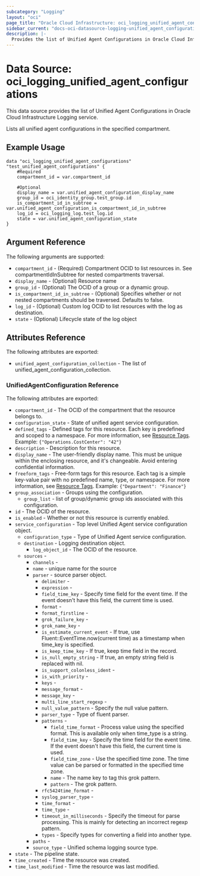 ```yaml
---
subcategory: "Logging"
layout: "oci"
page_title: "Oracle Cloud Infrastructure: oci_logging_unified_agent_configurations"
sidebar_current: "docs-oci-datasource-logging-unified_agent_configurations"
description: |-
  Provides the list of Unified Agent Configurations in Oracle Cloud Infrastructure Logging service
---
```


# Data Source: oci_logging_unified_agent_configurations
This data source provides the list of Unified Agent Configurations in Oracle Cloud Infrastructure Logging service.

Lists all unified agent configurations in the specified compartment.

## Example Usage

```hcl
data "oci_logging_unified_agent_configurations" "test_unified_agent_configurations" {
	#Required
	compartment_id = var.compartment_id

	#Optional
	display_name = var.unified_agent_configuration_display_name
	group_id = oci_identity_group.test_group.id
	is_compartment_id_in_subtree = var.unified_agent_configuration_is_compartment_id_in_subtree
	log_id = oci_logging_log.test_log.id
	state = var.unified_agent_configuration_state
}
```

## Argument Reference

The following arguments are supported:

* `compartment_id` - (Required) Compartment OCID to list resources in. See compartmentIdInSubtree for nested compartments traversal. 
* `display_name` - (Optional) Resource name
* `group_id` - (Optional) The OCID of a group or a dynamic group.
* `is_compartment_id_in_subtree` - (Optional) Specifies whether or not nested compartments should be traversed. Defaults to false.
* `log_id` - (Optional) Custom log OCID to list resources with the log as destination. 
* `state` - (Optional) Lifecycle state of the log object


## Attributes Reference

The following attributes are exported:

* `unified_agent_configuration_collection` - The list of unified_agent_configuration_collection.

### UnifiedAgentConfiguration Reference

The following attributes are exported:

* `compartment_id` - The OCID of the compartment that the resource belongs to.
* `configuration_state` - State of unified agent service configuration.
* `defined_tags` - Defined tags for this resource. Each key is predefined and scoped to a namespace. For more information, see [Resource Tags](https://docs.cloud.oracle.com/iaas/Content/General/Concepts/resourcetags.htm).  Example: `{"Operations.CostCenter": "42"}` 
* `description` - Description for this resource.
* `display_name` - The user-friendly display name. This must be unique within the enclosing resource, and it's changeable. Avoid entering confidential information. 
* `freeform_tags` - Free-form tags for this resource. Each tag is a simple key-value pair with no predefined name, type, or namespace. For more information, see [Resource Tags](https://docs.cloud.oracle.com/iaas/Content/General/Concepts/resourcetags.htm). Example: `{"Department": "Finance"}` 
* `group_association` - Groups using the configuration.
	* `group_list` - list of group/dynamic group ids associated with this configuration.
* `id` - The OCID of the resource.
* `is_enabled` - Whether or not this resource is currently enabled.
* `service_configuration` - Top level Unified Agent service configuration object.
	* `configuration_type` - Type of Unified Agent service configuration.
	* `destination` - Logging destination object.
		* `log_object_id` - The OCID of the resource.
	* `sources` - 
		* `channels` - 
		* `name` - unique name for the source
		* `parser` - source parser object.
			* `delimiter` - 
			* `expression` - 
			* `field_time_key` - Specify time field for the event time. If the event doesn't have this field, the current time is used.
			* `format` - 
			* `format_firstline` - 
			* `grok_failure_key` - 
			* `grok_name_key` - 
			* `is_estimate_current_event` - If true, use Fluent::EventTime.now(current time) as a timestamp when time_key is specified.
			* `is_keep_time_key` - If true, keep time field in the record.
			* `is_null_empty_string` - If true, an empty string field is replaced with nil.
			* `is_support_colonless_ident` - 
			* `is_with_priority` - 
			* `keys` - 
			* `message_format` - 
			* `message_key` - 
			* `multi_line_start_regexp` - 
			* `null_value_pattern` - Specify the null value pattern.
			* `parser_type` - Type of fluent parser.
			* `patterns` - 
				* `field_time_format` - Process value using the specified format. This is available only when time_type is a string.
				* `field_time_key` - Specify the time field for the event time. If the event doesn't have this field, the current time is used.
				* `field_time_zone` - Use the specified time zone. The time value can be parsed or formatted in the specified time zone.
				* `name` - The name key to tag this grok pattern.
				* `pattern` - The grok pattern.
			* `rfc5424time_format` - 
			* `syslog_parser_type` - 
			* `time_format` - 
			* `time_type` - 
			* `timeout_in_milliseconds` - Specify the timeout for parse processing. This is mainly for detecting an incorrect regexp pattern.
			* `types` - Specify types for converting a field into another type.
		* `paths` - 
		* `source_type` - Unified schema logging source type.
* `state` - The pipeline state.
* `time_created` - Time the resource was created.
* `time_last_modified` - Time the resource was last modified.

